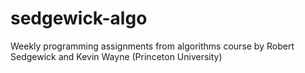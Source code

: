 # sedgewick-algo
Weekly programming assignments from algorithms course by Robert Sedgewick and Kevin Wayne (Princeton University)
